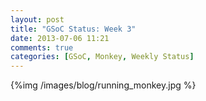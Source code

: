 ```yaml
---
layout: post
title: "GSoC Status: Week 3"
date: 2013-07-06 11:21
comments: true
categories: [GSoC, Monkey, Weekly Status]
---
```

{%img /images/blog/running_monkey.jpg %}
<!-- more -->
